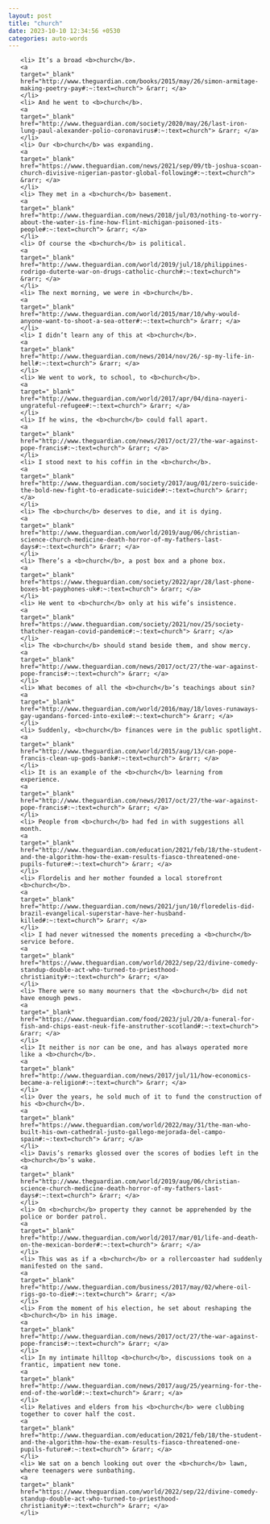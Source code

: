 ```yaml
---
layout: post
title: "church"
date: 2023-10-10 12:34:56 +0530
categories: auto-words
---
```

<ol>

    <li> It’s a broad <b>church</b>.
    <a 
    target="_blank" 
    href="http://www.theguardian.com/books/2015/may/26/simon-armitage-making-poetry-pay#:~:text=church"> &rarr; </a>
    </li>
    <li> And he went to <b>church</b>.
    <a 
    target="_blank" 
    href="http://www.theguardian.com/society/2020/may/26/last-iron-lung-paul-alexander-polio-coronavirus#:~:text=church"> &rarr; </a>
    </li>
    <li> Our <b>church</b> was expanding.
    <a 
    target="_blank" 
    href="https://www.theguardian.com/news/2021/sep/09/tb-joshua-scoan-church-divisive-nigerian-pastor-global-following#:~:text=church"> &rarr; </a>
    </li>
    <li> They met in a <b>church</b> basement.
    <a 
    target="_blank" 
    href="http://www.theguardian.com/news/2018/jul/03/nothing-to-worry-about-the-water-is-fine-how-flint-michigan-poisoned-its-people#:~:text=church"> &rarr; </a>
    </li>
    <li> Of course the <b>church</b> is political.
    <a 
    target="_blank" 
    href="http://www.theguardian.com/world/2019/jul/18/philippines-rodrigo-duterte-war-on-drugs-catholic-church#:~:text=church"> &rarr; </a>
    </li>
    <li> The next morning, we were in <b>church</b>.
    <a 
    target="_blank" 
    href="http://www.theguardian.com/world/2015/mar/10/why-would-anyone-want-to-shoot-a-sea-otter#:~:text=church"> &rarr; </a>
    </li>
    <li> I didn’t learn any of this at <b>church</b>.
    <a 
    target="_blank" 
    href="http://www.theguardian.com/news/2014/nov/26/-sp-my-life-in-hell#:~:text=church"> &rarr; </a>
    </li>
    <li> We went to work, to school, to <b>church</b>.
    <a 
    target="_blank" 
    href="http://www.theguardian.com/world/2017/apr/04/dina-nayeri-ungrateful-refugee#:~:text=church"> &rarr; </a>
    </li>
    <li> If he wins, the <b>church</b> could fall apart.
    <a 
    target="_blank" 
    href="http://www.theguardian.com/news/2017/oct/27/the-war-against-pope-francis#:~:text=church"> &rarr; </a>
    </li>
    <li> I stood next to his coffin in the <b>church</b>.
    <a 
    target="_blank" 
    href="http://www.theguardian.com/society/2017/aug/01/zero-suicide-the-bold-new-fight-to-eradicate-suicide#:~:text=church"> &rarr; </a>
    </li>
    <li> The <b>church</b> deserves to die, and it is dying.
    <a 
    target="_blank" 
    href="http://www.theguardian.com/world/2019/aug/06/christian-science-church-medicine-death-horror-of-my-fathers-last-days#:~:text=church"> &rarr; </a>
    </li>
    <li> There’s a <b>church</b>, a post box and a phone box.
    <a 
    target="_blank" 
    href="https://www.theguardian.com/society/2022/apr/28/last-phone-boxes-bt-payphones-uk#:~:text=church"> &rarr; </a>
    </li>
    <li> He went to <b>church</b> only at his wife’s insistence.
    <a 
    target="_blank" 
    href="https://www.theguardian.com/society/2021/nov/25/society-thatcher-reagan-covid-pandemic#:~:text=church"> &rarr; </a>
    </li>
    <li> The <b>church</b> should stand beside them, and show mercy.
    <a 
    target="_blank" 
    href="http://www.theguardian.com/news/2017/oct/27/the-war-against-pope-francis#:~:text=church"> &rarr; </a>
    </li>
    <li> What becomes of all the <b>church</b>’s teachings about sin?
    <a 
    target="_blank" 
    href="http://www.theguardian.com/world/2016/may/18/loves-runaways-gay-ugandans-forced-into-exile#:~:text=church"> &rarr; </a>
    </li>
    <li> Suddenly, <b>church</b> finances were in the public spotlight.
    <a 
    target="_blank" 
    href="http://www.theguardian.com/world/2015/aug/13/can-pope-francis-clean-up-gods-bank#:~:text=church"> &rarr; </a>
    </li>
    <li> It is an example of the <b>church</b> learning from experience.
    <a 
    target="_blank" 
    href="http://www.theguardian.com/news/2017/oct/27/the-war-against-pope-francis#:~:text=church"> &rarr; </a>
    </li>
    <li> People from <b>church</b> had fed in with suggestions all month.
    <a 
    target="_blank" 
    href="http://www.theguardian.com/education/2021/feb/18/the-student-and-the-algorithm-how-the-exam-results-fiasco-threatened-one-pupils-future#:~:text=church"> &rarr; </a>
    </li>
    <li> Flordelis and her mother founded a local storefront <b>church</b>.
    <a 
    target="_blank" 
    href="http://www.theguardian.com/news/2021/jun/10/floredelis-did-brazil-evangelical-superstar-have-her-husband-killed#:~:text=church"> &rarr; </a>
    </li>
    <li> I had never witnessed the moments preceding a <b>church</b> service before.
    <a 
    target="_blank" 
    href="https://www.theguardian.com/world/2022/sep/22/divine-comedy-standup-double-act-who-turned-to-priesthood-christianity#:~:text=church"> &rarr; </a>
    </li>
    <li> There were so many mourners that the <b>church</b> did not have enough pews.
    <a 
    target="_blank" 
    href="https://www.theguardian.com/food/2023/jul/20/a-funeral-for-fish-and-chips-east-neuk-fife-anstruther-scotland#:~:text=church"> &rarr; </a>
    </li>
    <li> It neither is nor can be one, and has always operated more like a <b>church</b>.
    <a 
    target="_blank" 
    href="http://www.theguardian.com/news/2017/jul/11/how-economics-became-a-religion#:~:text=church"> &rarr; </a>
    </li>
    <li> Over the years, he sold much of it to fund the construction of his <b>church</b>.
    <a 
    target="_blank" 
    href="https://www.theguardian.com/world/2022/may/31/the-man-who-built-his-own-cathedral-justo-gallego-mejorada-del-campo-spain#:~:text=church"> &rarr; </a>
    </li>
    <li> Davis’s remarks glossed over the scores of bodies left in the <b>church</b>’s wake.
    <a 
    target="_blank" 
    href="http://www.theguardian.com/world/2019/aug/06/christian-science-church-medicine-death-horror-of-my-fathers-last-days#:~:text=church"> &rarr; </a>
    </li>
    <li> On <b>church</b> property they cannot be apprehended by the police or border patrol.
    <a 
    target="_blank" 
    href="http://www.theguardian.com/world/2017/mar/01/life-and-death-on-the-mexican-border#:~:text=church"> &rarr; </a>
    </li>
    <li> This was as if a <b>church</b> or a rollercoaster had suddenly manifested on the sand.
    <a 
    target="_blank" 
    href="http://www.theguardian.com/business/2017/may/02/where-oil-rigs-go-to-die#:~:text=church"> &rarr; </a>
    </li>
    <li> From the moment of his election, he set about reshaping the <b>church</b> in his image.
    <a 
    target="_blank" 
    href="http://www.theguardian.com/news/2017/oct/27/the-war-against-pope-francis#:~:text=church"> &rarr; </a>
    </li>
    <li> In my intimate hilltop <b>church</b>, discussions took on a frantic, impatient new tone.
    <a 
    target="_blank" 
    href="http://www.theguardian.com/news/2017/aug/25/yearning-for-the-end-of-the-world#:~:text=church"> &rarr; </a>
    </li>
    <li> Relatives and elders from his <b>church</b> were clubbing together to cover half the cost.
    <a 
    target="_blank" 
    href="http://www.theguardian.com/education/2021/feb/18/the-student-and-the-algorithm-how-the-exam-results-fiasco-threatened-one-pupils-future#:~:text=church"> &rarr; </a>
    </li>
    <li> We sat on a bench looking out over the <b>church</b> lawn, where teenagers were sunbathing.
    <a 
    target="_blank" 
    href="https://www.theguardian.com/world/2022/sep/22/divine-comedy-standup-double-act-who-turned-to-priesthood-christianity#:~:text=church"> &rarr; </a>
    </li>